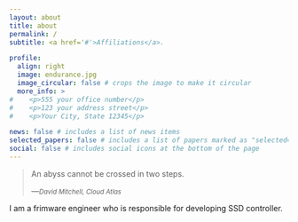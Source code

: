```yaml
---
layout: about
title: about
permalink: /
subtitle: <a href='#'>Affiliations</a>.

profile:
  align: right
  image: endurance.jpg
  image_circular: false # crops the image to make it circular
  more_info: >
#    <p>555 your office number</p>
#    <p>123 your address street</p>
#    <p>Your City, State 12345</p>

news: false # includes a list of news items
selected_papers: false # includes a list of papers marked as "selected={true}"
social: false # includes social icons at the bottom of the page
---
```


> An abyss cannot be crossed in two steps.
>
> &mdash;<cite><small>David Mitchell, Cloud Atlas</small></cite>

I am a frimware engineer who is responsible for developing SSD controller.
